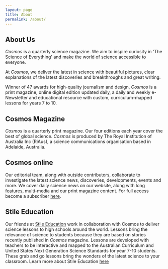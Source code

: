 ```yaml
---
layout: page
title: About
permalink: /about/
---
```


## About Us

*Cosmos* is a quarterly science magazine. We aim to inspire curiosity in 'The Science of Everything' and make the world of science accessible to everyone.

At *Cosmos*, we deliver the latest in science with beautiful pictures, clear explanations of the latest discoveries and breakthroughs and great writing.

Winner of 47 awards for high-quality journalism and design, *Cosmos* is a print magazine, online digital edition updated daily, a daily and weekly e-Newsletter and educational resource with custom, curriculum-mapped lessons for years 7 to 10.

## Cosmos Magazine

*Cosmos* is a quarterly print magazine. Our four editions each year cover the best of global science. *Cosmos* is produced by The Royal Institution of Australia Inc (RiAus), a science communications organisation based in Adelaide, Australia.

## Cosmos online

Our editorial team, along with outside contributors, collaborate to investigate the latest science news, discoveries, developments, events and more. We cover daily science news on our website, along with long features, multi-media and our print magazine content. For full access become a subscriber [here](https://cosmosmagazine.com/subscribe).

## Stile Education

Our friends at [Stile Education](https://stileeducation.com/) work in collaboration with Cosmos to deliver science lessons to high schools around the world. Lessons bring the relevance of science to students because they are based on stories recently published in <i>Cosmos</i> magazine. Lessons are developed with teachers to be interactive and mapped to the Australian Curriculum and United States Next Generation Science Standards for year 7-10 students. These grab and go lessons bring the wonders of the latest science to your classroom. Learn more about Stile Education [here](http://stileducation.com/)

